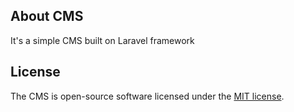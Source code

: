 ## About CMS

It's a simple CMS built on Laravel framework

## License

The CMS is open-source software licensed under the [MIT license](https://opensource.org/licenses/MIT).
